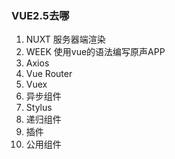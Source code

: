 ### VUE2.5去哪

1. NUXT 服务器端渲染
2. WEEK 使用vue的语法编写原声APP
3. Axios
4. Vue Router
5. Vuex
6. 异步组件
7. Stylus
8. 递归组件
9. 插件
10. 公用组件
